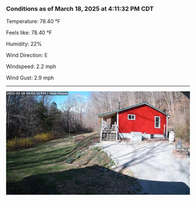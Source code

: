 ### Conditions as of March 18, 2025 at 4:11:32 PM CDT 

Temperature: 78.40 &deg;F

Feels like: 78.40 &deg;F

Humidity: 22%

Wind Direction: E

Windspeed: 2.2 mph

Wind Gust: 2.9 mph

---

<img src="./images/latest.jpeg"/>


